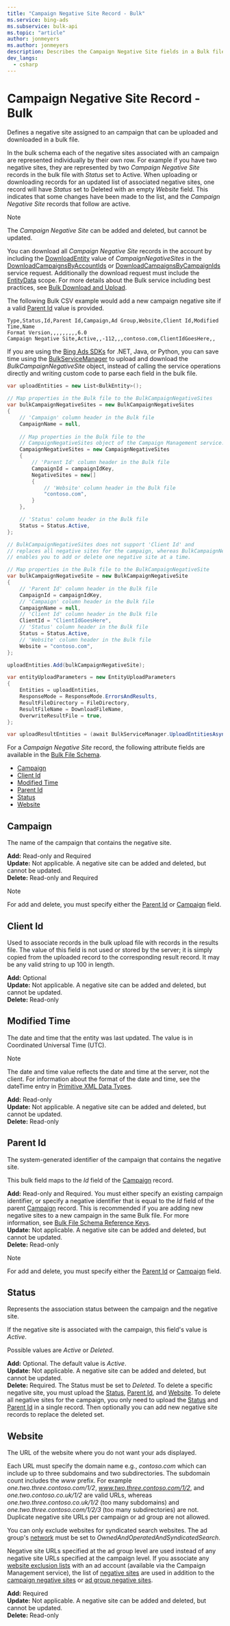 ```yaml
---
title: "Campaign Negative Site Record - Bulk"
ms.service: bing-ads
ms.subservice: bulk-api
ms.topic: "article"
author: jonmeyers
ms.author: jonmeyers
description: Describes the Campaign Negative Site fields in a Bulk file.
dev_langs:
  - csharp
---
```

# Campaign Negative Site Record - Bulk
Defines a negative site assigned to an campaign that can be uploaded and downloaded in a bulk file.

In the bulk schema each of the negative sites associated with an campaign are represented individually by their own row. For example if you have two negative sites, they are represented by two *Campaign Negative Site* records in the bulk file with *Status* set to Active. When uploading or downloading records for an updated list of associated negative sites, one record will have *Status* set to Deleted with an empty *Website* field. This indicates that some changes have been made to the list, and the *Campaign Negative Site* records that follow are active.

> [!NOTE]
> The *Campaign Negative Site* can be added and deleted, but cannot be updated.

You can download all *Campaign Negative Site* records in the account by including the [DownloadEntity](downloadentity.md) value of *CampaignNegativeSites* in the [DownloadCampaignsByAccountIds](downloadcampaignsbyaccountids.md) or [DownloadCampaignsByCampaignIds](downloadcampaignsbycampaignids.md) service request. Additionally the download request must include the [EntityData](datascope.md#entitydata) scope. For more details about the Bulk service including best practices, see [Bulk Download and Upload](../guides/bulk-download-upload.md).

The following Bulk CSV example would add a new campaign negative site if a valid [Parent Id](#parentid) value is provided. 

```csv
Type,Status,Id,Parent Id,Campaign,Ad Group,Website,Client Id,Modified Time,Name
Format Version,,,,,,,,,6.0
Campaign Negative Site,Active,,-112,,,contoso.com,ClientIdGoesHere,,
```

If you are using the [Bing Ads SDKs](../guides/client-libraries.md) for .NET, Java, or Python, you can save time using the [BulkServiceManager](../guides/sdk-bulk-service-manager.md) to upload and download the *BulkCampaignNegativeSite* object, instead of calling the service operations directly and writing custom code to parse each field in the bulk file. 

```csharp
var uploadEntities = new List<BulkEntity>();
	
// Map properties in the Bulk file to the BulkCampaignNegativeSites
var bulkCampaignNegativeSites = new BulkCampaignNegativeSites
{
    // 'Campaign' column header in the Bulk file
    CampaignName = null,
                
    // Map properties in the Bulk file to the 
    // CampaignNegativeSites object of the Campaign Management service.
    CampaignNegativeSites = new CampaignNegativeSites
    {
        // 'Parent Id' column header in the Bulk file
        CampaignId = campaignIdKey,
        NegativeSites = new[]
        {
            // 'Website' column header in the Bulk file
            "contoso.com",
        }
    },

    // 'Status' column header in the Bulk file
    Status = Status.Active,
};

// BulkCampaignNegativeSites does not support 'Client Id' and
// replaces all negative sites for the campaign, whereas BulkCampaignNegativeSite
// enables you to add or delete one negative site at a time.

// Map properties in the Bulk file to the BulkCampaignNegativeSite
var bulkCampaignNegativeSite = new BulkCampaignNegativeSite
{
    // 'Parent Id' column header in the Bulk file
    CampaignId = campaignIdKey,
    // 'Campaign' column header in the Bulk file
    CampaignName = null,
    // 'Client Id' column header in the Bulk file
    ClientId = "ClientIdGoesHere",
    // 'Status' column header in the Bulk file
    Status = Status.Active,
    // 'Website' column header in the Bulk file
    Website = "contoso.com",
};

uploadEntities.Add(bulkCampaignNegativeSite);

var entityUploadParameters = new EntityUploadParameters
{
    Entities = uploadEntities,
    ResponseMode = ResponseMode.ErrorsAndResults,
    ResultFileDirectory = FileDirectory,
    ResultFileName = DownloadFileName,
    OverwriteResultFile = true,
};

var uploadResultEntities = (await BulkServiceManager.UploadEntitiesAsync(entityUploadParameters)).ToList();
```

For a *Campaign Negative Site* record, the following attribute fields are available in the [Bulk File Schema](bulk-file-schema.md). 

- [Campaign](#campaign)
- [Client Id](#clientid)
- [Modified Time](#modifiedtime)
- [Parent Id](#parentid)
- [Status](#status)
- [Website](#website)

## <a name="campaign"></a>Campaign
The name of the campaign that contains the negative site.

**Add:** Read-only and Required  
**Update:** Not applicable. A negative site can be added and deleted, but cannot be updated.  
**Delete:** Read-only and Required  

> [!NOTE]
> For add and delete, you must specify either the [Parent Id](#parentid) or [Campaign](#campaign) field.

## <a name="clientid"></a>Client Id
Used to associate records in the bulk upload file with records in the results file. The value of this field is not used or stored by the server; it is simply copied from the uploaded record to the corresponding result record. It may be any valid string to up 100 in length.

**Add:** Optional  
**Update:** Not applicable. A negative site can be added and deleted, but cannot be updated.    
**Delete:** Read-only  

## <a name="modifiedtime"></a>Modified Time
The date and time that the entity was last updated. The value is in Coordinated Universal Time (UTC).

> [!NOTE]
> The date and time value reflects the date and time at the server, not the client. For information about the format of the date and time, see the dateTime entry in [Primitive XML Data Types](https://go.microsoft.com/fwlink/?linkid=859198).

**Add:** Read-only  
**Update:** Not applicable. A negative site can be added and deleted, but cannot be updated.  
**Delete:** Read-only  

## <a name="parentid"></a>Parent Id
The system-generated identifier of the campaign that contains the negative site.

This bulk field maps to the *Id* field of the [Campaign](campaign.md) record.

**Add:** Read-only and Required. You must either specify an existing campaign identifier, or specify a negative identifier that is equal to the *Id* field of the parent [Campaign](campaign.md) record. This is recommended if you are adding new negative sites to a new campaign in the same Bulk file. For more information, see [Bulk File Schema Reference Keys](../bulk-service/bulk-file-schema.md#referencekeys).  
**Update:** Not applicable. A negative site can be added and deleted, but cannot be updated.  
**Delete:** Read-only  

> [!NOTE]
> For add and delete, you must specify either the [Parent Id](#parentid) or [Campaign](#campaign) field.

## <a name="status"></a>Status
Represents the association status between the campaign and the negative site.

If the negative site is associated with the campaign, this  field's value is *Active*.

Possible values are *Active* or *Deleted*. 

**Add:** Optional. The default value is *Active*.  
**Update:** Not applicable. A negative site can be added and deleted, but cannot be updated.    
**Delete:** Required. The Status must be set to *Deleted*. To delete a specific negative site, you must upload the [Status](#status), [Parent Id](#parentid), and [Website](#website). To delete all negative sites for the campaign, you only need to upload the [Status](#status) and [Parent Id](#parentid) in a single record. Then optionally you can add new negative site records to replace the deleted set. 

## <a name="website"></a>Website
The URL of the website where you do not want your ads displayed.

Each URL must specify the domain name e.g., *contoso.com* which can include up to three subdomains and two subdirectories. The subdomain count includes the *www* prefix. For example *one.two.three.contoso.com/1/2*, *www.two.three.contoso.com/1/2*, and *one.two.contoso.co.uk/1/2* are valid URLs, whereas *one.two.three.contoso.co.uk/1/2* (too many subdomains) and *one.two.three.contoso.com/1/2/3* (too many subdirectories) are not. Duplicate negative site URLs per campaign or ad group are not allowed.

You can only exclude websites for syndicated search websites. The ad group's [network](ad-group.md#networkdistribution) must be set to *OwnedAndOperatedAndSyndicatedSearch*.

Negative site URLs specified at the ad group level are used instead of any negative site URLs specified at the campaign level. If you associate any [website exclusion lists](../campaign-management-service/placementexclusionlist.md) with an ad account (available via the Campaign Management service), the list of [negative sites](../campaign-management-service/negativesite.md) are used in addition to the [campaign negative sites](campaign-negative-site.md) or [ad group negative sites](ad-group-negative-site.md).  

**Add:** Required  
**Update:** Not applicable. A negative site can be added and deleted, but cannot be updated.    
**Delete:** Read-only

